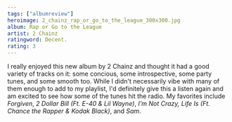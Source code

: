 ```yaml
---
tags: ["albumreview"]
heroimage: 2_chainz_rap_or_go_to_the_league_300x300.jpg
album: Rap or Go to the League
artist: 2 Chainz
ratingword: Decent.
rating: 3
---
```


I really enjoyed this new album by 2 Chainz and thought it had a good variety of
tracks on it: some concious, some introspective, some party tunes, and some
smooth too. While I didn't necessarily vibe with many of them enough to add to
my playlist, I'd definitely give this a listen again and am excited to see how
some of the tunes hit the radio. My favorites include _Forgiven_, _2 Dollar Bill
(Ft. E-40 &amp; Lil Wayne)_, _I'm Not Crazy, Life Is (Ft. Chance the Rapper
&amp; Kodak Black)_, and _Sam_.
